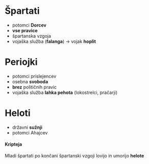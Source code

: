 # Špartati
- potomci **Dorcev**
- **vse pravice**
- špartanska vzgoja
- vojaška služba (**falanga**) $\rightarrow$ vojak **hoplit**
# Periojki 
- potomci prislejencev
- osebna **svoboda**
- **brez** političnih pravic
- vojaška služba **lahka pehota** (lokostrelci, pračarji)
# Heloti
- državni **sužnji**
- potomci Ahajcev
#### Kripteja
Mladi špartati po končani špartanski vzgoji lovijo in umorijo **helote**